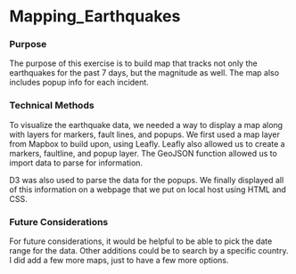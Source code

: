 # Mapping_Earthquakes


### Purpose

The purpose of this exercise is to build map that tracks not only the
earthquakes for the past 7 days, but the magnitude as well. The map also includes popup info for each incident.


### Technical Methods

To visualize the earthquake data, we needed a way to display a map along with
layers for markers, fault lines, and popups. We first used a map layer from
Mapbox to build upon, using Leafly. Leafly also allowed us to create a
markers, faultline, and popup layer. The GeoJSON function allowed us to import
data to parse for information.

D3 was also used to parse the data for the popups. We finally displayed all of
this information on a webpage that we put on local host using HTML and CSS.


### Future Considerations

For future considerations, it would be helpful to be able to pick the date
range for the data. Other additions could be to search by a specific country.
I did add a few more maps, just to have a few more options.
